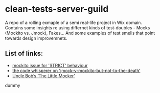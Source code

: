 # clean-tests-server-guild

A repo of a rolling exmaple of a semi real-life project in Wix domain.
Contains some insights re using differnet kinds of test-doubles - Mocks (Mockito vs. Jmock), Fakes...
And some examples of test smells that point towards design improvemnets.


## List of links:
- [mockito issue for 'STRICT' behaviour](https://github.com/mockito/mockito/issues/1097)
- [the code whisperer on 'jmock-v-mockito-but-not-to-the-death'](http://blog.thecodewhisperer.com/permalink/jmock-v-mockito-but-not-to-the-death)
- [Uncle Bob’s ‘The Little Mocker’](https://8thlight.com/blog/uncle-bob/2014/05/14/TheLittleMocker.html)


dummy
